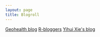```yaml
---
layout: page
title: Blogroll
---
```


[Geohealth blog](http://www.paulamoraga.com/blog/)
[R-bloggers](https://www.r-bloggers.com)
[Yihui Xie's blog](https://yihui.org/en/)
